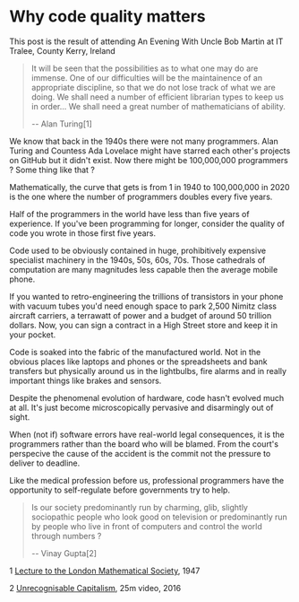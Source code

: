 # Why code quality matters

This post is the result of attending An Evening With Uncle Bob Martin at IT Tralee, County Kerry, Ireland

> It  will  be  seen  that  the  possibilities  as  to  what  one  may  do  are  immense.  One  of  our  difficulties  will  be  the  maintainence  of  an  appropriate  discipline,  so  that  we  do  not  lose  track  of  what  we  are  doing.  We  shall  need  a  number  of  efficient  librarian types to keep us in order... We  shall need a great number of mathematicians of ability.
> 
> -- Alan Turing[1]

We know that back in the 1940s there were not many programmers. Alan Turing and Countess Ada Lovelace might have starred each other's projects on GitHub but it didn't exist. Now there might be 100,000,000 programmers ?  Some thing like that ?

Mathematically, the curve that gets is from 1 in 1940 to 100,000,000 in 2020 is the one where the number of programmers doubles every five years.

Half of the programmers in the world have less than five years of experience. If you've been programming for longer, consider the quality of code you wrote in those first five years.

Code used to be obviously contained in huge, prohibitively expensive specialist machinery in the 1940s, 50s, 60s, 70s.  Those cathedrals of computation are many magnitudes less capable then the average mobile phone.

If you wanted to retro-engineering the trillions of transistors in your phone with vacuum tubes you'd need enough space to park 2,500 Nimitz class aircraft carriers, a terrawatt of power and a budget of around 50 trillion dollars.  Now, you can sign a contract in a High Street store and keep it in your pocket.

Code is soaked into the fabric of the manufactured world.  Not in the obvious places like laptops and phones or the spreadsheets and bank transfers but physically around us in the lightbulbs, fire alarms and in really important things like brakes and sensors.

Despite the phenomenal evolution of hardware, code hasn't evolved much at all.  It's just become microscopically pervasive and disarmingly out of sight.

When (not if) software errors have real-world legal consequences, it is the programmers rather than the board who will be blamed.  From the court's perspecive the cause of the accident is the commit not the pressure to deliver to deadline.  

Like the medical profession before us, professional programmers have the opportunity to self-regulate before governments try to help.

> Is our society predominantly run by charming, glib, slightly sociopathic people who look good on television or predominantly run by people who live in front of computers and control the world through numbers ?
> 
> -- Vinay Gupta[2]

1 [Lecture to the London Mathematical Society](http://www.turingarchive.org/browse.php/B/1), 1947

2 [Unrecognisable Capitalism](https://vimeo.com/161183966), 25m video, 2016

